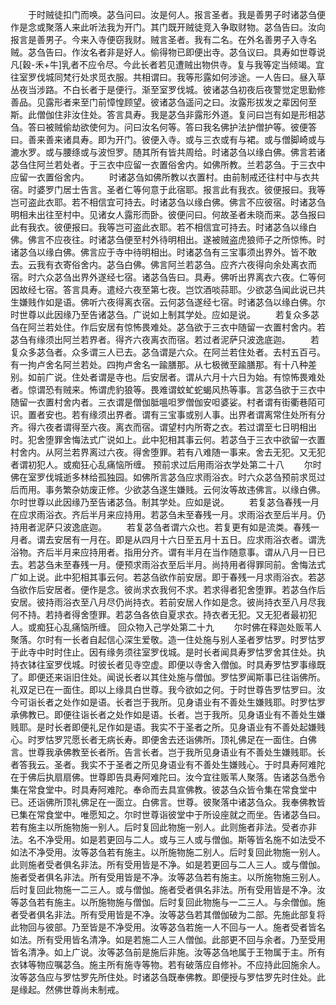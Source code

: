 <!-- { "loadSidebar": true } -->
　　于时贼徒扣门而唤。苾刍问曰。汝是何人。报言圣者。我是善男子时诸苾刍便作是念或聚落人来此听法我为开门。其门既开贼徒竞入争取财物。苾刍告曰。汝向报言是善男子。今来入寺便窃我财。贼言圣者。我有二名。在外名善男子入寺名贼。苾刍告曰。作汝名者非是好人。偷得物已即便出寺。苾刍议曰。具寿如世尊说凡[穀-禾+牛]乳者不应令尽。今此长者若见遭贼出物供寺。复与我等定当倾竭。宜往室罗伐城同梵行处求觅衣服。共相谓曰。我等形露如何涉途。一人告曰。昼入草丛夜当涉路。不白长者于是便行。渐至室罗伐城。彼诸苾刍初夜后夜警觉定思勤修善品。见露形者来至门前慞惶顾望。彼诸苾刍遥问之曰。汝露形拔发之辈因何至斯。此僧伽住非汝住处。答言具寿。我是苾刍非露形外道。复问曰岂有如是形相苾刍。答曰被贼偷劫欲使何为。问曰汝名何等。答曰我名佛护法护僧护等。彼便答曰。善来善来诸具寿。即为开门。彼便入寺。或与三衣或有与裙。或与僧脚崎或与漉水罗。或与腰绦或与波怛罗。随其所有皆共周给。时诸苾刍以缘白佛。佛言若诸苾刍住阿兰若处者。于三衣中应留一衣置俗舍内。如佛所教。兰若苾刍。于三衣中应留一衣置俗舍内。
　　时诸苾刍如佛所教以衣置村。由前制戒还往村中与衣共宿。时婆罗门居士告言。圣者仁等何意于此宿耶。报言此有我衣。彼便报曰。我等岂可盗此衣耶。若不相信宜可持去。时诸苾刍以缘白佛。佛言不应彼宿。时诸苾刍明相未出往至村中。见诸女人露形而卧。彼便问曰。何故圣者未晓而来。苾刍报曰此有我衣。彼便报曰。我等岂可盗此衣耶。若不相信宜可持去。时诸苾刍以缘白佛。佛言不应夜往。时诸苾刍便至村外待明相出。遂被贼盗虎狼师子之所惊怖。时诸苾刍以缘白佛。佛言应于寺中待明相出。时诸苾刍有三宝事须出界外。皆不敢去。云我有衣寄俗舍内。苾刍白佛。佛言阿兰若苾刍。应齐六夜得向余处离衣而宿。时六众苾刍出界外遂经七宿。诸苾刍告曰。具寿。佛听出界离衣六夜。仁等何因故经七宿。答言具寿。遣经六夜至第七夜。岂饮酒啖蒜耶。少欲苾刍闻此说已共生嫌贱作如是语。佛听六夜得离衣宿。云何苾刍遂经七宿。时诸苾刍以缘白佛。尔时世尊以此因缘乃至告诸苾刍。广说如上制其学处。应如是说。
　　若复众多苾刍在阿兰若处住。作后安居有惊怖畏难处。苾刍欲于三衣中随留一衣置村舍内。若苾刍有缘须出阿兰若界者。得齐六夜离衣而宿。若过者泥萨只波逸底迦。
　　若复众多苾刍者。众多谓三人已去。苾刍谓是六众。在阿兰若住处者。去村五百弓。有一拘卢舍名阿兰若处。四拘卢舍名一踰膳那。从七极微至踰膳那。有十八种差别。如前广说。住处者谓是寺也。后安居者。谓从六月十六日为始。有惊怖畏难处者。惊谓恐有贼来。怖谓虎豹狼等。畏难谓蚊虻蛇蝎风热等事。言苾刍欲于三衣中随留一衣置村舍内者。三衣谓是僧伽胝嗢呾罗僧伽安呾婆娑。村者谓有街衢巷陌可识。置者安也。若有缘须出界者。谓有三宝事或别人事。出界者谓离常住处所有分齐。得六夜者谓得至六夜。离衣而宿。谓望村内所寄之衣。若过谓至七日明相出时。犯舍堕罪舍悔法式广说如上。此中犯相其事云何。若苾刍于三衣中欲留一衣置村舍内。从阿兰若界离过六夜。得舍堕罪。若有八难随一事来。舍去无犯。又无犯者谓初犯人。或痴狂心乱痛恼所缠。
预前求过后用雨浴衣学处第二十八
　　尔时佛在室罗伐城逝多林给孤独园。如佛所言苾刍应求雨浴衣。时六众苾刍预前求觅过后而用。事务繁杂妨废正修。少欲苾刍遂生嫌贱。云何汝等故违佛言。以缘白佛。尔时世尊以此因缘乃至告诸苾刍。制其学处。应如是说。
　　若复苾刍春残一月在应求雨浴衣。齐后半月来应持用。若苾刍未至春残一月。求雨浴衣至后半月。仍持用者泥萨只波逸底迦。
　　若复苾刍者谓六众也。若复更有如是流类。春残一月者。谓去安居有一月在。即是从四月十六日至五月十五日。应求雨浴衣者。谓洗浴物。齐后半月来应持用者。指用分齐。谓有半月在当作随意事。谓从八月一日已去。若苾刍未至春残一月。便预求雨浴衣至后半月。尚持用者得罪同前。舍悔法式广如上说。此中犯相其事云何。若苾刍欲作前安居。即于春残一月求雨浴衣。若苾刍欲作后安居者。便作是念。彼尚求衣我何不求。若求得者犯舍堕罪。若苾刍作后安居。彼持雨浴衣至八月尽仍尚持衣。若前安居人作如是念。彼尚持衣至八月尽我何不持。若持者得舍堕罪。若苾刍各依自夏求衣。持衣者无犯。又无犯者最初犯人。或痴狂心乱痛恼所缠。
回众物入己学处第二十九
　　尔时佛在释迦处贩苇人聚落。尔时有一长者自起信心深生爱敬。造一住处施与别人圣者罗怙罗。时罗怙罗于此寺中时时住止。因有缘务须往室罗伐城。是时长者闻具寿罗怙罗舍其住处。执持衣钵往室罗伐城。时彼长者见寺空虚。即便以寺舍入僧伽。时具寿罗怙罗事缘既了。即便还来诣旧住处。闻说长者以其住处施与僧伽。罗怙罗闻斯事已往诣佛所。礼双足已在一面住。即以上缘具白世尊。我今欲如之何。于时世尊告罗怙罗曰。汝今可诣长者之处作如是语。长者岂于我所。见身语业有不善处生嫌贱耶。时罗怙罗承佛教已。即便往诣长者之处作如是语。长者。岂于我所。见身语业有不善处生嫌贱耶。是时长者即便礼足作如是语。我实不于圣者之所。见身语业有不善处起嫌贱心。时罗怙罗咒愿长者无病长寿。即便舍去还诣佛所。顶礼佛足在一面住。白佛言。世尊我承佛教至长者所。告言长者。岂于我所见身语业有不善处生嫌贱耶。长者答我云。圣者。我实不于圣者之所见身语业有不善处生嫌贱心。于时具寿阿难陀在于佛后执扇扇佛。世尊即告具寿阿难陀曰。汝今宜往贩苇人聚落。告诸苾刍悉令集在常食堂中。时具寿阿难陀。奉命而去具宣佛教。彼苾刍众皆令集在常食堂中已。还诣佛所顶礼佛足在一面立。白佛言。世尊。彼聚落中诸苾刍众。我奉佛教皆已集在常食堂中。唯愿知之。尔时世尊诣彼堂中于所设座就之而坐。告诸苾刍曰。若有施主以所施物施一别人。后时复回此物施一别人。此则施者非法。受者亦非法。名不净受用。如是若更回与二人。或与三人或与僧伽。斯等皆名施不如法受不如法不净受用。汝等苾刍若有施主。以所施物施二别人。后时复回此物施一别人。此则施者受者俱名非法。所有受用皆是不净。如是若更回与二人三人。或与僧伽。施者受者俱名非法。所有受用皆是不净。汝等苾刍若有施主。以所施物施三别人。后时复回此物施一二三人。或与僧伽。施者受者俱名非法。所有受用皆是不净。汝等苾刍若有施主。以所施物施与僧伽。后时复回此物施与一二三人。与余僧伽。施者受者俱名非法。所有受用皆是不净。汝等苾刍若其僧伽破为二部。先施此部复将此物回与彼部。乃至皆是不净受用。汝等苾刍若施一人不回与一人。施者受者皆名如法。所有受用皆名清净。如是若施二人三人僧伽。此部更不回与余者。乃至受用皆名清净。如上广说。汝等苾刍前是施后非施。汝等苾刍地属于王物属于主。所有衣钵等物应嘱苾刍。施主所有施寺等物。若有破落应自修补。不应持此回施余人。汝等苾刍应与罗怙罗先所住处。时诸苾刍既奉佛教。即便授与罗怙罗先时住处。此是缘起。然佛世尊尚未制戒。
